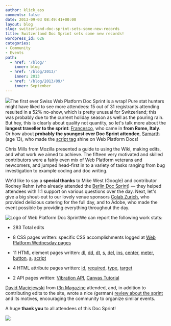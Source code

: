 ```yaml
---
author: klick_ass
comments: false
date: 2013-09-03 08:49:41+00:00
layout: blog
slug: switzerland-doc-sprint-sets-some-new-records
title: Switzerland Doc Sprint sets some new records!
wordpress_id: 626
categories:
- Community
- Events
path:
  - href: '/blog/'
    inner: blog
  - href: '/blog/2013/'
    inner: 2013
  - href: '/blog/2013/09/'
    inner: September
---
```


![](//static.webplatform.org/wpd-blog/2013/09/WPDS_CH2.jpg)The first ever Swiss Web Platform Doc Sprint is a wrap! Pure stat hunters might have liked to see more attendees: 15 out of 31 registrants attending resulted in a 52% no-show, which is pretty unusual for Switzerland; this was probably due to the current holiday season as well as the pouring rain. But hey, this is clearly about quality not quantity, so let's talk more about the **longest traveller to the sprint**: [Francesco](https://twitter.com/franciov), who came in **from Rome, Italy**. Or how about **probably the youngest ever Doc Sprint attendee**, [Samarth](https://twitter.com/Samarthwiz) (age 13), who made the [script tag](http://docs.webplatform.org/wiki/html/elements/script) shine on Web Platform Docs!

Chris Mills from Mozilla presented a guide to using the Wiki, making edits, and what work we aimed to achieve. The fifteen very motivated and skilled contributors were a fairly even mix of Web Platform veterans and newcomers, and jumped head-first in to a variety of tasks ranging from bug investigation to example coding and doc writing.

We'd like to say a **special thanks** to Mike West (Google) and contributor Rodney Rehm (who already attended the [Berlin Doc Sprint](http://blogs.adobe.com/webplatform/2013/02/20/doc-sprints-to-an-awesome-european-start/)) — they helped attendees with 1:1 support on various questions over the day. Next, let's give a big shout-out to our lovely venue sponsors [Colab Zurich](http://colab-zurich.ch), who provided delicious catering for the full day, and to Adobe, who made the event possible by providing everything throughout the day.

![Logo of Web Platform Doc Sprint](//static.webplatform.org/w/public/9/96/WPDDocSprint-vertical-RGB.png)We can report the following work stats:




  * 283 Total edits


  * 8 CSS pages written: specific CSS accomplishments logged at [Web Platform Wednesday pages](http://docs.webplatform.org/wiki/Meta:web_platform_wednesday)


  * 11 HTML element pages written: [dl](http://docs.webplatform.org/wiki/html/elements/dl), [dd](http://docs.webplatform.org/wiki/html/elements/dd), [dt](http://docs.webplatform.org/wiki/html/elements/dt), [s](http://docs.webplatform.org/wiki/html/elements/s), [del](http://docs.webplatform.org/wiki/html/elements/del), [ins](http://docs.webplatform.org/wiki/html/elements/ins), [center](http://docs.webplatform.org/wiki/html/elements/center), [meter](http://docs.webplatform.org/wiki/html/elements/meter), [button](http://docs.webplatform.org/wiki/html/elements/button), [a](http://docs.webplatform.org/wiki/html/elements/a), [script](http://docs.webplatform.org/wiki/html/elements/script)


  * 4 HTML attribute pages written: [id](http://docs.webplatform.org/wiki/html/attributes/id), [required](http://docs.webplatform.org/wiki/html/attributes/required), [type](http://docs.webplatform.org/wiki/html/attributes/type), [target](http://docs.webplatform.org/wiki/html/attributes/target)


  * 2 API pages written: [Vibration API](http://docs.webplatform.org/wiki/apis/vibration), [Canvas Tutorial](http://docs.webplatform.org/wiki/tutorials/canvas/canvas_tutorial)


[David Maciejewski](https://twitter.com/macx) from [t3n Magazine](http://t3n.de) attended, and, in addition to contributing edits to the site, wrote a nice (german) [review about the sprint](http://t3n.de/news/web-platform-doc-sprint-zurich-490480/) and its motives, encouraging the community to organize similar events.

A huge **thank you** to all attendees of this Doc Sprint!

![](//static.webplatform.org/wpd-blog/2013/09/WPDS_CH.jpg)
